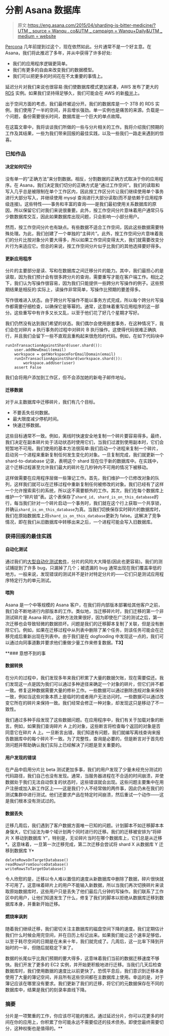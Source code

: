 # 分割 Asana 数据库

> 原文:[https://eng.asana.com/2015/04/sharding-is-bitter-medicine/?UTM _ source = Wanqu . co&UTM _ campaign = Wanqu+Daily&UTM _ medium = website](https://eng.asana.com/2015/04/sharding-is-bitter-medicine/?utm_source=wanqu.co&utm_campaign=Wanqu+Daily&utm_medium=website)

[Percona](http://www.percona.com/blog/2009/08/06/why-you-dont-want-to-shard/) 几年前提到过这个，现在依然如此。分片通常不是一个好主意。在 Asana，我们将此推迟了多年，并从中获得了许多好处:

*   我们的应用程序逻辑更简单。
*   我们有更多的自由来改变我们的数据模型。
*   我们可以把更多的时间花在不太重要的事情上。

延迟分片对我们来说也很容易:我们使数据库模式更加紧凑，AWS 发布了更大的 [RDS](http://aws.amazon.com/rds/) 实例。如果我们坚持得足够久，我们可能会在 AWS 的新[极光](http://aws.amazon.com/rds/aurora/)上。

出于空间方面的考虑，我们最终被迫分开。我们的数据库是一个 3TB 的 RDS 实例，我们使用了一半的空间，并且增长强劲。单一实例也是痛苦的来源。负载是一个问题，备份需要很长时间，数据库是一个巨大的单点故障。

在这篇文章中，我将谈谈我们所做的一些与分片相关的工作。我将介绍我们预期的工作及其结果，一些为我们带来回报的最佳实践，以及一些我们一路走来遇到的惊喜。

### 已知作品

#### 决定如何切分

没有单一的“正确方法”来分割数据。相反，分割数据的正确方式取决于你的应用程序。在 Asana，我们决定我们切分的正确方式是“通过工作空间”。我们的读取和写入几乎总是被限制在单个工作区内，因此按工作区分片让我们继续使用单个事务进行大部分写入，并继续使用 mysql 查询进行大部分读取(而不是依赖于应用程序级连接)。这些特性——事务和丰富的查询——是我们最初使用关系数据库的原因，所以保留它们对我们来说很重要。此外，按工作空间分片意味着用户通常只与少数数据库交互，因此如果数据库出现问题，只会影响一小部分用户。

然而，按工作空间分片也有缺点。有些数据不适合工作空间，因此这些数据需要特殊处理。为此，我们创建了一个单独的“主碎片”。此外，按工作空间分片意味着我们的分片比按对象分片要大得多，所以如果工作空间变得太大，我们就需要改变分片行为来适应它。但总的来说，按工作空间分片似乎比我们的其他选择要好得多。

#### 更新应用程序

分片的主要部分是读、写和在数据库之间迁移分片的能力。其中，我们最担心的是读取，因为我们预计会有很多跨分片的查询，需要重写才能在客户端工作。相比之下，我们认为写操作很容易，因为我们只能提供一些跨分片写操作的例子。这些预期结果是相反的:实际上，读操作非常简单，写操作比预期的要差得多。

写作很难进入状态。由于跨分片写操作不能以事务方式完成，所以每个跨分片写操作都需要仔细检查，以确保它是等幂的。通常，这意味着重写应用程序的这一部分。这些重写中有许多又长又乱，以至于他们花了好几个星期才写好。

我们仍然没有达到我们希望的状态。我们偶尔会使用嵌套事务，在这种情况下，我们会在对碎片 a 执行事务的过程中对碎片 B 执行操作。这使得代码很难正确执行，并且我们会留下一些不直观且重构起来很危险的代码。例如，在如下代码块中

```
runInTransactionAgainstShard(user.shard()):
    user.addNewEmail(email)
    workspace = getWorkspaceForEmailDomain(email)
    runInTransactionAgainstShard(workspace.shard()):
        workspace.addUser(user)
    assert False
```

我们会将用户添加到工作区，但不会添加她的新电子邮件地址。

#### 迁移数据

对于从主数据库中迁移碎片，我们有几个目标。

*   不要丢失任何数据。
*   最大限度减少停机时间。
*   快速迁移数据。

这些目标通常不一致。例如，离线时快速安全地复制一个碎片要容易得多。最终，我们决定在副本碎片处于活动状态时使用它们，当我们过渡到使用副本时，它们会短暂地不可用。我们使用的基本方法很简单:我们启动一个进程来复制一个碎片，启动另一个进程来重新复制任何发生变化的对象。一旦复制完成，我们就更新一个 shard-to-database 记录，表明这个 shard 现在位于新的数据库中。在实践中，这个迁移过程甚至允许我们最大的碎片在几秒钟内不可用的情况下被移动。

这样做需要在应用程序层做一些簿记工作。首先，我们维护一个已修改对象的队列，这样我们就可以在迁移过程中重新复制任何被修改的对象。我们已经有了这样一个允许搜索索引的系统，所以这不需要额外的工作。其次，我们在每个数据库上维护一个“碎片锁”表。这个表保存了`shard_id, shard_is_on_this_database`的行，每当我们针对一个碎片启动一个事务时，我们就在这个行上获取一个共享锁，并确认`shard_is_on_this_database`为真。当我们切换保存实时碎片的数据库时，我们在原始数据库上将`shard_is_on_this_database`更新为 false。这解决了竞争情况，即在我们从旧数据库中转移出来之后，一个进程可能会写入旧数据库。

### 获得回报的最佳实践

#### 自动化测试

通过我们的[大型自动化测试套件](https://blog.asana.com/2014/12/testville-beyond-massive-parallel-testing-asana/)，分片的风险大大降低(因此也更容易)。我们的测试捕捉到了许多 bug，只漏掉了几个；被遗漏的 bug 通常出现在我们覆盖率低的地方。一般来说，发现错误的测试并不是针对特定分片的——它们只是测试应用程序特定行为的单元测试。

#### 喂狗

Asana 是一个中等规模的 Asana 客户，在我们将内部版本部署给其他客户之前，我们会不断地进行内部版本的工作。类似地，当迁移碎片时，我们迁移的第一个非测试碎片是 Asana 碎片。这种方法效果很好，因为即使在广泛的测试之后，第一次迁移也会导致轻微的数据损坏。问题是我们的迁移脚本复制了关联，但是没有删除它们。例如，如果在迁移过程中从列表中删除了某个任务，则该任务可能会在迁移完成后重新出现在列表中。由于我们是在 dogfooding 中发现这一点的，我们可以通过向同事道歉并要求他们重做少量工作来修复数据。****T3】****

 **### 意想不到的事

#### 数据转换

在分片的过程中，我们发现多年来我们积累了大量的数据欠账，现在需要偿还。我们发现这一点是因为我们可以通过多种途径来确定一个对象的碎片，但它们并不都一致。修复这种数据需要大量的修补工作。一些数据可以通过删除违规对象来保持一致，例如当这些对象本质上是临时的或者用户无法访问时。一些数据可以通过改变它所在的碎片来保持一致。我们经常会修正一种对象，却发现这只是移动了不一致性。

我们通过多种手段发现了这些数据问题。在应用程序中，我们有关于加载对象的断言。例如，如果我们查询碎片 A 上的对象，这些断言将检查每个返回的对象是否同意它在碎片 A 上。一旦断言出错，我们知道有问题，我们就编写离线查询来报告数据库中的每个碎片不一致。为了完整性，查询是必要的，但是断言对于首先检测问题并帮助确认我们实际上已经解决了问题是至关重要的。

#### 用户发现的错误

在产品中启用分片比 beta 测试更加多事，我们的用户发现了少量未经充分测试的代码路径，我们自己也没有发现。通常，当服务器进程在不合适的时间崩溃，并使数据处于我们无法自动恢复的状态时，这些错误就会出现。这些问题主要集中在用户注册或加入新工作区上——这是我们个人不经常做的两件事，因此仍未在我们的测试集群中进行测试。他们还要求产品在特定时间崩溃，然后重试一个动作——这是我们根本没有测试过的。

#### 数据丢失

迁移几周后，我们遇到了客户数据方面唯一已知的问题。计划脚本不如迁移脚本本身强大，它们设法为单个域计划两个同时进行的迁移。我们的迁移被安排为“将碎片 X 移动到数据库 Y”，特别是，无论碎片当时在哪个数据库上，它们总是从迁移*。这意味着，一旦第一次迁移完成，第二次迁移会尝试将 shard X 从数据库 Y 迁移到数据库 Y*

```
deleteRowsOnTargetDatabase()
readRowsFromSourceDatabase()
writeRowsToTargetDatabase()
```

令人欣慰的是，迁移以令人难以置信的速度从新数据库中删除了数据，碎片很快就不可用了。这意味着碎片上的用户不能输入新数据，所以当我们再次切换碎片来读取原始数据库时，这些用户只是丢失了他们最后几分钟的写操作。我们联系了工作区中的用户，让他们知道发生了什么，修复了我们的脚本以拒绝从数据库迁移到数据库本身，并重新开始迁移。

#### 燃烧率讽刺

随着我们继续迁移，我们密切关注主数据库的磁盘空间下降的速度。我们定期估计我们什么时候会用完空间，并在日历上标记出来。如果我们能让这个速率足够低，以至于耗尽空间的日期是在未来十年，我们就完成了。几周后，这一比率下降到开始时的一半，但随后就稳定下来了。

数据的长尾似乎比我们预期的要大得多，这意味着我们当前的数据迁移速度不够快。我们开发了更多的 EC2 实例，并开始更积极地进行迁移。当我们几天后检查数据库时，我们使用数据的速度比以前更快了。恐慌平息后，我们意识到迁移本身使用了大量的簿记空间，并且所有这些空间都在主数据库上使用。幸运的是，对于簿记应该在哪里没有要求。我们更新了我们的迁移，将它们的元数据保存在不同的数据库中，结果是我们的刻录率直线下降。

### 摘要

分片是一项繁重的工作，你应该尽可能的推迟。通过延迟分片，你可以花更多的时间在你的应用上，你积累了你可能永远不需要偿还的技术债务。即使您最终需要切分，这种权衡也是值得的。**